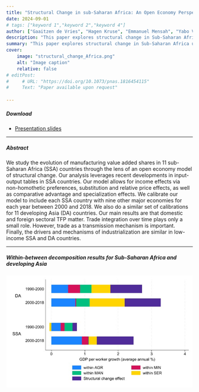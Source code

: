 ```yaml
---
title: "Structural Change in sub-Saharan Africa: An Open Economy Perspective" 
date: 2024-09-01
# tags: ["keyword 1","keyword 2","keyword 4"]
author: ["Gaaitzen de Vries", "Hagen Kruse", "Emmanuel Mensah", "Yabo Vidogbena", "Kei-Mu Yi"]
description: "This paper explores structural change in Sub-Saharan Africa using an open economy framework." 
summary: "This paper explores structural change in Sub-Saharan Africa using an open economy framework." 
cover:
    image: "structural_change_Africa.png"
    alt: "Image caption"
    relative: false
# editPost:
#     # URL: "https://doi.org/10.1073/pnas.1816454115"
#     Text: "Paper available upon request"

---
```


<!-- --- -->

##### Download
+ [Presentation slides](presentation.pdf)
<!-- + [Paper](Available upon request) -->
<!-- + [Online appendix](appendix2.pdf)
+ [Code and data](https://github.com/pmichaillat/unemployment-gap) -->

---

##### Abstract

We study the evolution of manufacturing value added shares in 11 sub-Saharan Africa (SSA) countries through the lens of an open economy model of structural change. Our analysis leverages recent developments in input-output tables in SSA countries. Our model allows for income effects via non-homothetic preferences, substitution and relative price effects, as well as comparative advantage and specialization effects. We calibrate our model to include each SSA country with nine other major economies for each year between 2000 and 2018. We also do a similar set of calibrations for 11 developing Asia (DA) countries. Our main results are that domestic and foreign sectoral TFP matter. Trade integration over time plays only a small role. However, trade as a transmission mechanism is important. Finally, the drivers and mechanisms of industrialization are similar in low-income SSA and DA countries.

---

##### Within-between decomposition results for Sub-Saharan Africa and developing Asia

![](structural_change_Africa.png)

<!-- --- -->

<!-- ##### Citation -->

<!-- Author 1 and Author 2. Year. "Title." *Journal* Volume (Issue): First page–Last page. https://doi.org/paper_doi. -->

<!-- ```BibTeX
@article{AAYY,
author = {Author 1 and Author 2},
doi = {paper_doi},
journal = {Journal},
number = {Issue},
pages = {XXX--YYY},
title ={Title},
volume = {Volume},
year = {Year}}
``` -->

<!-- ---

##### Related material

+ [Presentation slides](presentation2.pdf) -->

